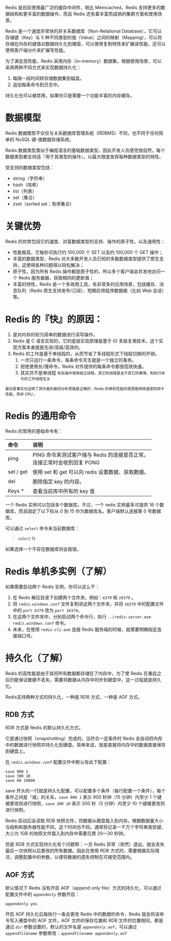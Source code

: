 ﻿
Redis 是目前使用最广泛的缓存中间件，相比 Memcached，Redis 支持更多的数据结构和更丰富的数据操作，而且 Redis 还有着丰富而成熟的集群方案和使用场景。

Redis 是一个速度非常快的非关系数据库（Non-Relational Database），它可以存储键（Key）与 5 种不同类型的值（Value）之间的映射（Mapping），可以将存储在内存的键值对数据持久化到硬盘，可以使用复制特性来扩展读性能，还可以使用客户端分片来扩展写性能。

为了满足高性能，Redis 采用内存（in-memory）数据集，根据使用场景，可以采用两种不同方式来实现数据持久化：

1. 每隔一段时间转存储数据集到磁盘。
2. 追加每条命令到日志中。

持久化也可以被禁用，如果你只是需要一个功能丰富的内存缓存。


# 数据模型

Redis 数据模型不仅仅与关系数据库管理系统（RDBMS）不同，也不同于任何简单的 NoSQL 键-值数据存储系统。

Redis 数据类型类似于编程语言的基础数据类型，因此开发人员感觉很自然，每个数据类型都支持适『用于其类型的操作』，以最大限度发挥每种数据类型的特性。

受支持的数据类型包括：

- string（字符串）
- hash（哈希）
- list（列表）
- set（集合）
- zset（sorted set：有序集合）



# 关键优势

Redis 的优势包括它的速度、对富数据类型的支持、操作的原子性，以及通用性：

- 性能极高，它每秒可执行约 100,000 个 SET 以及约 100,000 个 GET 操作；
- 丰富的数据类型，Redis 对大多数开发人员已知的多数数据类型提供了原生支持，这使得各种问题得以轻松解决；
- 原子性，因为所有 Redis 操作都是原子性的，所以多个客户端会并发地访问一个  Redis 服务器器，获取相同的更新值；
- 丰富的特性，Redis 是一个多效用工具，有非常多的应用场景，包括缓存、消息队列（Redis 原生支持发布/订阅）、短期应用程序数据据（比如 Web 会话）等。



# Redis 的『快』的原因：

1. 是对内存的较为简单的数据进行读写操作。
2. Redis 是 C 语言实现的，它的底层实现原理是基于 IO 多路复用技术。这个实现方案本身就是先进/高级/高效的。
3. Redis 的工作是基于单线程的，从而节省了多线程形式下线程切换的开销。
   1. 一次只运行一条命令，每条命令天生就是一个独立的事务。
   2. 拒绝使用长/慢命令，Redis 对外提供的每条命令都很高效快速。
   3. 其实并不是单线程 <small>有些操作使用独立线程，其它的线程是去干其它的事情，和执行命令的工作线程无关</small>

<small>最后是事实也证明了其作者的最初分析思路是正确的：Redis 的单机性能的瓶颈是网络速度和网卡性能，而非 CPU 。</small>




# Redis 的通用命令

Redis 的常用的基础命令有：

| 命令 | 说明 |
| :- | :- |
| ping | PING 命令来测试客户端与 Redis 的连接是否正常。<br>连接正常时会收到回复 PONG |
| set / get | 使用 set 和 get 可以向 redis 设置数据、获取数据。 |
| del | 删除指定 key 的内容。 |
| Keys  * | 查看当前库中所有的 key 值 |

一个 Redis 实例可以包括多个数据库。不过，一个 redis 实例最多可提供 16 个数据库，而且固定了以下标从 0 到 15 作为数据库名。客户端默认连接第 0 号数据库。

可以通过 `select` 命令来当前数据库：

 > select N

如果选择一个不存在数据库则会报错。


# Redis 单机多实例（了解）

如果需要启动两个 Redis 实例，你可以这么干：

1. 在 Redis 解压目录下创建两个文件夹，例如：*`6379`* 和 *`16379`* 。
2. 将 *`redis.windows.conf`* 文件复制进这两个文件夹，并将 *`16379`* 中的配置文件中的 `port 6379` 改为 `port 16379`。
3. 在这两个文件夹中，分别启动两个命令行，执行 *`../redis-server.exe redis.windows.conf`* 命令。
4. 未来，在使用 *`redis-cli.exe`* 连接 Redis 服务端的时候，就需要明确指定连接端口号。


# 持久化（了解）

Redis 的高性能是由于其将所有数据都存储在了内存中，为了使 Redis 在重启之后仍能保证数据不丢失，需要将数据从内存中同步到硬盘中，这一过程就是持久化。

Redis支持两种方式的持久化，一种是 RDB 方式，一种是 AOF 方式。

## RDB 方式

RDB 方式是 Redis 的默认持久化方式。

它是通过快照（snapshotting）完成的，当符合一定条件时 Redis 会自动将内存中的数据进行快照并持久化到硬盘。简单来说，就是直接将内存中的数据直接保存到硬盘上。

在 *`redis.windows.conf`* 配置文件中默认有此下配置：

```
save 900 1
save 300 10
save 60 10000
```

save 开头的一行就是持久化配置，可以配置多个条件（每行配置一个条件），每个条件之间是『或』的关系，*`save 900 1`* 表示 900 秒钟（15 分钟）内至少 1 个键被更改则进行快照，*`save 300 10`* 表示 300 秒（5 分钟）内至少 10 个键被更改则进行快照。

Redis 启动后会读取 RDB 快照文件，将数据从硬盘载入到内存。根据数据量大小与结构和服务器性能不同，这个时间也不同。通常将记录一千万个字符串类型键、大小为 1GB 的快照文件载入到内存中需要花费 20～30 秒钟。

但是 RDB 方式实现持久化有个问题啊：一旦 Redis 异常（突然）退出，就会丢失最后一次快照以后更改的所有数据。因此在使用 RDB 方式时，需要根据实际情况，调整配置中的参数，以便将数据的遗失控制在可接受范围内。

## AOF 方式

默认情况下 Redis 没有开启 AOF（append only file）方式的持久化，可以通过配置文件中的 *`appendonly`* 参数开启：

```
appendonly yes
```

开启 AOF 持久化后每执行一条会更改 Redis 中的数据的命令，Redis 就会将该命令写入硬盘中的 AOF 文件。AOF 文件的保存位置和 RDB 文件的位置相同，都是通过 *`dir`* 参数设置的，默认的文件名是 *`appendonly.aof`*，可以通过 *`appendfilename`* 参数修改：*`appendfilename appendonly.aof`*
